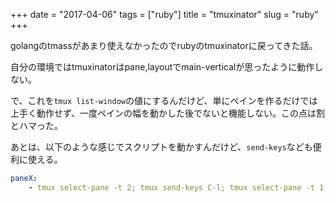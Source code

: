+++
date = "2017-04-06"
tags = ["ruby"]
title = "tmuxinator"
slug = "ruby"
+++

golangのtmassがあまり使えなかったのでrubyのtmuxinatorに戻ってきた話。

自分の環境ではtmuxinatorはpane,layoutでmain-verticalが思ったように動作しない。

で、これを`tmux list-window`の値にするんだけど、単にペインを作るだけでは上手く動作せず、一度ペインの幅を動かした後でないと機能しない。この点は割とハマった。

あとは、以下のような感じでスクリプトを動かすんだけど、`send-keys`なども便利に使える。

```yml
paneX:
	- tmux select-pane -t 2; tmux send-keys C-l; tmux select-pane -t 1; tmux send-keys B
```
	  
